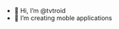 - 👋 Hi, I’m @tvtroid
- 💞️ I’m creating moble applications

<!---
tvtroid/tvtroid is a ✨ special ✨ repository because its `README.md` (this file) appears on your GitHub profile.
You can click the Preview link to take a look at your changes.
--->
